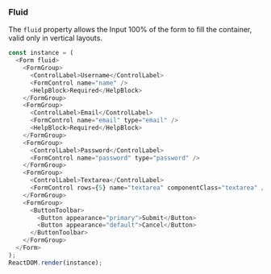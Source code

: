 ### Fluid

The `fluid` property allows the Input 100% of the form to fill the container, valid only in vertical layouts.

<!--start-code-->

```js
const instance = (
  <Form fluid>
    <FormGroup>
      <ControlLabel>Username</ControlLabel>
      <FormControl name="name" />
      <HelpBlock>Required</HelpBlock>
    </FormGroup>
    <FormGroup>
      <ControlLabel>Email</ControlLabel>
      <FormControl name="email" type="email" />
      <HelpBlock>Required</HelpBlock>
    </FormGroup>
    <FormGroup>
      <ControlLabel>Password</ControlLabel>
      <FormControl name="password" type="password" />
    </FormGroup>
    <FormGroup>
      <ControlLabel>Textarea</ControlLabel>
      <FormControl rows={5} name="textarea" componentClass="textarea" />
    </FormGroup>
    <FormGroup>
      <ButtonToolbar>
        <Button appearance="primary">Submit</Button>
        <Button appearance="default">Cancel</Button>
      </ButtonToolbar>
    </FormGroup>
  </Form>
);
ReactDOM.render(instance);
```

<!--end-code-->
